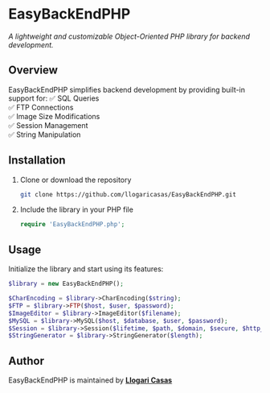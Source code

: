 # EasyBackEndPHP
*A lightweight and customizable Object-Oriented PHP library for backend development.*

## Overview
EasyBackEndPHP simplifies backend development by providing built-in support for:
✅ SQL Queries  
✅ FTP Connections  
✅ Image Size Modifications  
✅ Session Management  
✅ String Manipulation  

## Installation
1. Clone or download the repository  
   ```bash
   git clone https://github.com/llogaricasas/EasyBackEndPHP.git
   ```
2. Include the library in your PHP file  
   ```php
   require 'EasyBackEndPHP.php';
   ```

## Usage
Initialize the library and start using its features:  
```php
$library = new EasyBackEndPHP();

$CharEncoding = $library->CharEncoding($string);
$FTP = $library->FTP($host, $user, $password);
$ImageEditor = $library->ImageEditor($filename);
$MySQL = $library->MySQL($host, $database, $user, $password);
$Session = $library->Session($lifetime, $path, $domain, $secure, $http_only);
$StringGenerator = $library->StringGenerator($length);
```

## Author
EasyBackEndPHP is maintained by **[Llogari Casas](https://www.llogaricasas.com)**  
